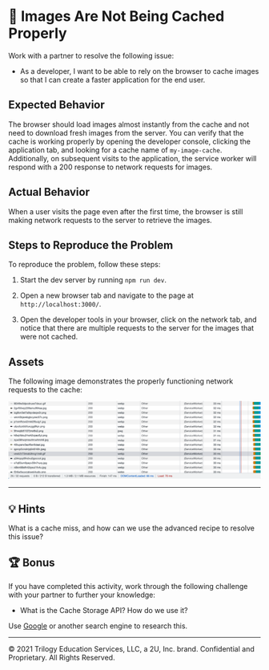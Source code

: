 # 🐛 Images Are Not Being Cached Properly

Work with a partner to resolve the following issue:

* As a developer, I want to be able to rely on the browser to cache images so that I can create a faster application for the end user.

## Expected Behavior

The browser should load images almost instantly from the cache and not need to download fresh images from the server. You can verify that the cache is working properly by opening the developer console, clicking the application tab, and looking for a cache name of `my-image-cache`. Additionally, on subsequent visits to the application, the service worker will respond with a 200 response to network requests for images.

## Actual Behavior

When a user visits the page even after the first time, the browser is still making network requests to the server to retrieve the images.

## Steps to Reproduce the Problem

To reproduce the problem, follow these steps:

1. Start the dev server by running `npm run dev`.

2. Open a new browser tab and navigate to the page at `http://localhost:3000/`.

3. Open the developer tools in your browser, click on the network tab, and notice that there are multiple requests to the server for the images that were not cached.

## Assets

The following image demonstrates the properly functioning network requests to the cache:

![Network tab of chrome based browser showing 200 status codes.](./Images/network.png)

---

## 💡 Hints

What is a cache miss, and how can we use the advanced recipe to resolve this issue?

## 🏆 Bonus

If you have completed this activity, work through the following challenge with your partner to further your knowledge:

* What is the Cache Storage API? How do we use it?

Use [Google](https://www.google.com) or another search engine to research this.

---
© 2021 Trilogy Education Services, LLC, a 2U, Inc. brand. Confidential and Proprietary. All Rights Reserved.
